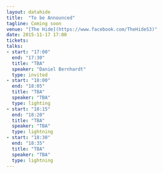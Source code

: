 ```yaml
---
layout: datahide
title:  "To be Announced"
tagline: Coming soon
venue: "[The Hide](https://www.facebook.com/TheHideS3)"
date: 2015-11-17 17:00
tickets: 
talks:
- start: "17:00"
  end: "17:30"
  title: "TBA"
  speaker: "Daniel Bernhardt"
  type: invited
- start: "18:00"
  end: "18:05"
  title: "TBA"
  speaker: "TBA"
  type: lighting
- start: "18:15"
  end: "18:20"
  title: "TBA"
  speaker: "TBA"
  type: lightning
- start: "18:30"
  end: "18:35"
  title: "TBA"
  speaker: "TBA"
  type: lightning
---
```





